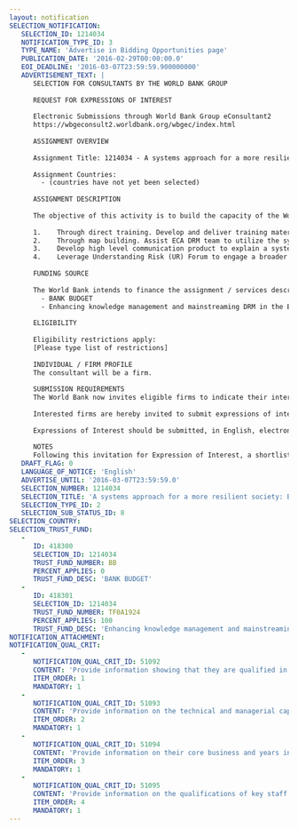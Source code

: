 ```yaml
---
layout: notification
SELECTION_NOTIFICATION: 
   SELECTION_ID: 1214034
   NOTIFICATION_TYPE_ID: 3
   TYPE_NAME: 'Advertise in Bidding Opportunities page'
   PUBLICATION_DATE: '2016-02-29T00:00:00.0'
   EOI_DEADLINE: '2016-03-07T23:59:59.900000000'
   ADVERTISEMENT_TEXT: |
      SELECTION FOR CONSULTANTS BY THE WORLD BANK GROUP
      
      REQUEST FOR EXPRESSIONS OF INTEREST
      
      Electronic Submissions through World Bank Group eConsultant2
      https://wbgeconsult2.worldbank.org/wbgec/index.html
      
      ASSIGNMENT OVERVIEW
      
      Assignment Title: 1214034 - A systems approach for a more resilient society: Bank staff development program
      
      Assignment Countries:
        - (countries have not yet been selected)
      
      ASSIGNMENT DESCRIPTION
      
      The objective of this activity is to build the capacity of the World Banks team to develop systems innovation approach for disaster risk management. It shall be done in four primary ways:
      
      1.	Through direct training. Develop and deliver training materials to the ECA DRM team and other interested Bank staff.
      2.	Through map building. Assist ECA DRM team to utilize the systems innovation approach, including utilization of the DRM systems map to identify leverage points, to further develop the DRM map into different sectors.
      3.	Develop high level communication product to explain a systems approach, including a an easy to understand walk through of the DRM systems map. 
      4.	Leverage Understanding Risk (UR) Forum to engage a broader Bank audience and further develop the ECA DRM team.
      
      FUNDING SOURCE
      
      The World Bank intends to finance the assignment / services described below under the following trust fund(s):
        - BANK BUDGET
        - Enhancing knowledge management and mainstreaming DRM in the ECA region
      
      ELIGIBILITY
      
      Eligibility restrictions apply:
      [Please type list of restrictions]
      
      INDIVIDUAL / FIRM PROFILE
      The consultant will be a firm. 
      
      SUBMISSION REQUIREMENTS
      The World Bank now invites eligible firms to indicate their interest in providing the services.  Interested firms must provide information indicating that they are qualified to perform the services (brochures, description of similar assignments, experience in similar conditions, availability of appropriate skills among staff, etc. for firms; CV and cover letter for individuals).  Please note that the total size of all attachments should be less than 5MB.  Consultants may associate to enhance their qualifications.
      
      Interested firms are hereby invited to submit expressions of interest.
      
      Expressions of Interest should be submitted, in English, electronically through World Bank Group eTendering (https://wbgeconsult2.worldbank.org/wbgec/index.html)
      
      NOTES
      Following this invitation for Expression of Interest, a shortlist of qualified firms will be formally invited to submit proposals.  Shortlisting and selection will be subject to the availability of funding.
   DRAFT_FLAG: 0
   LANGUAGE_OF_NOTICE: 'English'
   ADVERTISE_UNTIL: '2016-03-07T23:59:59.0'
   SELECTION_NUMBER: 1214034
   SELECTION_TITLE: 'A systems approach for a more resilient society: Bank staff development program'
   SELECTION_TYPE_ID: 2
   SELECTION_SUB_STATUS_ID: 8
SELECTION_COUNTRY: 
SELECTION_TRUST_FUND: 
   - 
      ID: 418300
      SELECTION_ID: 1214034
      TRUST_FUND_NUMBER: BB
      PERCENT_APPLIES: 0
      TRUST_FUND_DESC: 'BANK BUDGET'
   - 
      ID: 418301
      SELECTION_ID: 1214034
      TRUST_FUND_NUMBER: TF0A1924
      PERCENT_APPLIES: 100
      TRUST_FUND_DESC: 'Enhancing knowledge management and mainstreaming DRM in the ECA region'
NOTIFICATION_ATTACHMENT: 
NOTIFICATION_QUAL_CRIT: 
   - 
      NOTIFICATION_QUAL_CRIT_ID: 51092
      CONTENT: 'Provide information showing that they are qualified in the field of the assignment.'
      ITEM_ORDER: 1
      MANDATORY: 1
   - 
      NOTIFICATION_QUAL_CRIT_ID: 51093
      CONTENT: 'Provide information on the technical and managerial capabilities of the firm.'
      ITEM_ORDER: 2
      MANDATORY: 1
   - 
      NOTIFICATION_QUAL_CRIT_ID: 51094
      CONTENT: 'Provide information on their core business and years in business.'
      ITEM_ORDER: 3
      MANDATORY: 1
   - 
      NOTIFICATION_QUAL_CRIT_ID: 51095
      CONTENT: 'Provide information on the qualifications of key staff.'
      ITEM_ORDER: 4
      MANDATORY: 1
---
```

